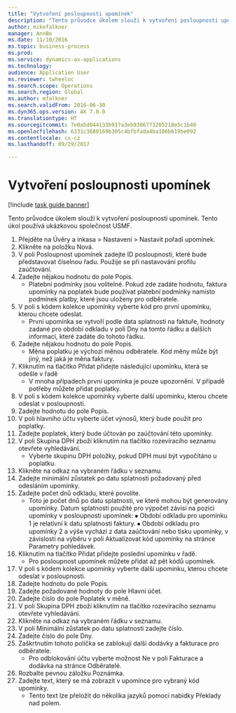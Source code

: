 ```yaml
--- 
title: "Vytvoření posloupnosti upomínek"
description: "Tento průvodce úkolem slouží k vytvoření posloupnosti upomínek."
author: mikefalkner
manager: AnnBe
ms.date: 11/10/2016
ms.topic: business-process
ms.prod: 
ms.service: dynamics-ax-applications
ms.technology: 
audience: Application User
ms.reviewer: twheeloc
ms.search.scope: Operations
ms.search.region: Global
ms.author: mfalkner
ms.search.validFrom: 2016-06-30
ms.dyn365.ops.version: AX 7.0.0
ms.translationtype: HT
ms.sourcegitcommit: 7e0a5d044133b917a3eb9386773205218e5c1b40
ms.openlocfilehash: 6331c3680169b305c4bfbfada4ba106b619be092
ms.contentlocale: cs-cz
ms.lasthandoff: 09/29/2017

---
```

# <a name="create-a-collection-letter-sequence"></a>Vytvoření posloupnosti upomínek

[!include [task guide banner](../../includes/task-guide-banner.md)]

Tento průvodce úkolem slouží k vytvoření posloupnosti upomínek. Tento úkol používá ukázkovou společnost USMF.

1. Přejděte na Úvěry a inkasa > Nastavení > Nastavit pořadí upomínek.
2. Klikněte na položku Nová.
3. V poli Posloupnost upomínek zadejte ID posloupnosti, které bude představovat číselnou řadu. Použije se při nastavování profilu zaúčtování.
4. Zadejte nějakou hodnotu do pole Popis.
    * Platební podmínky jsou volitelné. Pokud zde zadáte hodnotu, faktura upomínky na poplatek bude používat platební podmínky namísto podmínek platby, které jsou uloženy pro odběratele.  
5. V poli s kódem kolekce upomínky vyberte kód pro první upomínku, kterou chcete odeslat.
    * První upomínka se vytvoří podle data splatnosti na faktuře, hodnoty zadané pro období odkladu v poli Dny na tomto řádku a dalších informací, které zadáte do tohoto řádku.  
6. Zadejte nějakou hodnotu do pole Popis.
    * Měna poplatku je výchozí měnou odběratele. Kód měny může být jiný, než jaká je měna faktury.  
7. Kliknutím na tlačítko Přidat přidejte následující upomínku, která se odešle v řadě
    * V mnoha případech první upomínka je pouze upozornění. V případě potřeby můžete přidat poplatky.  
8. V poli s kódem kolekce upomínky vyberte další upomínku, kterou chcete odeslat v posloupnosti.
9. Zadejte hodnotu do pole Popis.
10. V poli hlavního účtu vyberte účet výnosů, který bude použit pro poplatky.
11. Zadejte poplatek, který bude účtován po zaúčtování této upomínky.
12. V poli Skupina DPH zboží kliknutím na tlačítko rozevíracího seznamu otevřete vyhledávání.
    * Vyberte skupinu DPH položky, pokud DPH musí být vypočítáno u poplatku.  
13. Klikněte na odkaz na vybraném řádku v seznamu.
14. Zadejte minimální zůstatek po datu splatnosti požadovaný před odesláním upomínky.
15. Zadejte počet dnů odkladu, které povolíte.
    * Toto je počet dnů po datu splatnosti, ve které mohou být generovány upomínky. Datum splatnosti použité pro výpočet závisí na pozici upomínky v posloupnosti upomínek:   ⦁   Období odkladu pro upomínku 1 je relativní k datu splatnosti faktury.  ⦁ Období odkladu pro upomínky 2 a výše vychází z data zaúčtování nebo tisku upomínky, v závislosti na výběru v poli Aktualizovat kód upomínky na stránce Parametry pohledávek.  
16. Kliknutím na tlačítko Přidat přidejte poslední upomínku v řadě.
    * Pro posloupnost upomínek můžete přidat až pět kódů upomínek.  
17. V poli s kódem kolekce upomínky vyberte další upomínku, kterou chcete odeslat v posloupnosti.
18. Zadejte hodnotu do pole Popis.
19. Zadejte požadované hodnoty do pole Hlavní účet.
20. Zadejte číslo do pole Poplatek v měně.
21. V poli Skupina DPH zboží kliknutím na tlačítko rozevíracího seznamu otevřete vyhledávání.
22. Klikněte na odkaz na vybraném řádku v seznamu.
23. V poli Minimální zůstatek po datu splatnosti zadejte číslo.
24. Zadejte číslo do pole Dny.
25. Zaškrtnutím tohoto políčka se zablokují další dodávky a fakturace pro odběratele.
    * Pro odblokování účtu vyberte možnost Ne v poli Fakturace a dodávka na stránce Odběratelé.  
26. Rozbalte pevnou záložku Poznámka.
27. Zadejte text, který se má zobrazit v upomínce pro vybraný kód upomínky.
    * Tento text lze přeložit do několika jazyků pomocí nabídky Překlady nad polem.  


